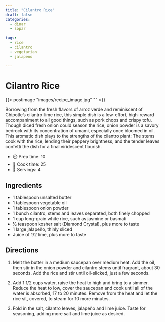 ```yaml
---
title: "Cilantro Rice"
draft: false
categories: 
  - dinar
  - sopar
  
tags: 
  - rice
  - cilantro
  - vegetarian
  - jalapeno
  
---
```


# Cilantro Rice

{{< postimage "images/recipe_image.jpg" "" >}}

Borrowing from the fresh flavors of arroz verde and reminiscent of Chipotle’s cilantro-lime rice, this simple dish is a low-effort, high-reward accompaniment to all good things, such as pork chops and crispy tofu. Though diced fresh onion could season the rice, onion powder is a savory bedrock with its concentration of umami, especially once bloomed in oil. This aromatic dish plays to the strengths of the cilantro plant: The stems cook with the rice, lending their peppery brightness, and the tender leaves confetti the dish for a final viridescent flourish.

- ⏲️  Prep time: 10 
- 🍳 Cook time: 25
- 🍴 Servings: 4

## Ingredients

- 1 tablespoon unsalted butter
- 1 tablespoon vegetable oil
- 1 tablespoon onion powder
- 1 bunch cilantro, stems and leaves separated, both finely chopped 
- 1 cup long-grain white rice, such as jasmine or basmati
- ½ teaspoon kosher salt (Diamond Crystal), plus more to taste
- 1 large jalapeño, thinly sliced
-  Juice of 1/2 lime, plus more to taste

## Directions 

1. Melt the butter in a medium saucepan over medium heat. Add the oil, then stir in the onion powder and cilantro stems until fragrant, about 30 seconds. Add the rice and stir until oil-slicked, just a few seconds. 

2. Add 1 1/2 cups water, raise the heat to high and bring to a simmer. Reduce the heat to low, cover the saucepan and cook until all of the water is absorbed, 17 to 20 minutes. Remove from the heat and let the rice sit, covered, to steam for 10 more minutes.

3. Fold in the salt, cilantro leaves, jalapeño and lime juice. Taste for seasoning, adding more salt and lime juice as desired.

